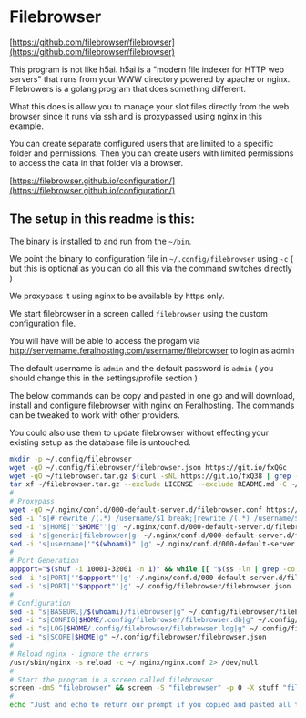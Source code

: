 # Filebrowser

[https://github.com/filebrowser/filebrowser](https://github.com/filebrowser/filebrowser)

This program is not like h5ai. h5ai is a "modern file indexer for HTTP web servers" that runs from your WWW directory powered by apache or nginx. Filebrowers is a golang program that does something different.

What this does is allow you to manage your slot files directly from the web browser since it runs via ssh and is proxypassed using nginx in this example.

You can create separate configured users that are limited to a specific folder and permissions. Then you can create users with limited permissions to access the data in that folder via a browser.

[https://filebrowser.github.io/configuration/](https://filebrowser.github.io/configuration/)

## The setup in this readme is this:

The binary is installed to and run from the `~/bin`.

We point the binary to configuration file in `~/.config/filebrowser` using `-c` ( but this is optional as you can do all this via the command switches directly )

We proxypass it using nginx to be available by https only.

We start filebrowser in a screen called `filebrowser` using the custom configuration file.

You will have will be able to access the progam via http://servername.feralhosting.com/username/filebrowser to login as admin

The default username is `admin` and the default password is `admin` ( you should change this in the settings/profile section )

The below commands can be copy and pasted in one go and will download, install and configure filebrowser with nginx on Feralhosting. The commands can be tweaked to work with other providers.

You could also use them to update filebrowser without effecting your existing setup as the database file is untouched.

~~~bash
mkdir -p ~/.config/filebrowser
wget -qO ~/.config/filebrowser/filebrowser.json https://git.io/fxQGc
wget -qO ~/filebrowser.tar.gz $(curl -sNL https://git.io/fxQ38 | grep -P 'browser(.*)linux-amd64-filebrowser.tar.gz' | cut -d\" -f4)
tar xf ~/filebrowser.tar.gz --exclude LICENSE --exclude README.md -C ~/bin
#
# Proxypass
wget -qO ~/.nginx/conf.d/000-default-server.d/filebrowser.conf https://git.io/vpSav
sed -i 's|# rewrite /(.*) /username/$1 break;|rewrite /(.*) /username/$1 break;|g' ~/.nginx/conf.d/000-default-server.d/filebrowser.conf
sed -i 's|HOME|'"$HOME"'|g' ~/.nginx/conf.d/000-default-server.d/filebrowser.conf
sed -i 's|generic|filebrowser|g' ~/.nginx/conf.d/000-default-server.d/filebrowser.conf
sed -i 's|username|'"$(whoami)"'|g' ~/.nginx/conf.d/000-default-server.d/filebrowser.conf
#
# Port Generation
appport="$(shuf -i 10001-32001 -n 1)" && while [[ "$(ss -ln | grep -co ''"$appport"'')" -ge "1" ]]; do appport="$(shuf -i 10001-32001 -n 1)"; done
sed -i 's|PORT|'"$appport"'|g' ~/.nginx/conf.d/000-default-server.d/filebrowser.conf
sed -i 's|PORT|'"$appport"'|g' ~/.config/filebrowser/filebrowser.json
#
# Configuration
sed -i "s|BASEURL|/$(whoami)/filebrowser|g" ~/.config/filebrowser/filebrowser.json
sed -i "s|CONFIG|$HOME/.config/filebrowser/filebrowser.db|g" ~/.config/filebrowser/filebrowser.json
sed -i "s|LOG|$HOME/.config/filebrowser/filebrowser.log|g" ~/.config/filebrowser/filebrowser.json
sed -i "s|SCOPE|$HOME|g" ~/.config/filebrowser/filebrowser.json
#
# Reload nginx - ignore the errors
/usr/sbin/nginx -s reload -c ~/.nginx/nginx.conf 2> /dev/null
#
# Start the program in a screen called filebrowser
screen -dmS "filebrowser" && screen -S "filebrowser" -p 0 -X stuff "filebrowser -c $HOME/.config/filebrowser/filebrowser.json^M"
#
echo "Just and echo to return our prompt if you copied and pasted all these commands"
~~~